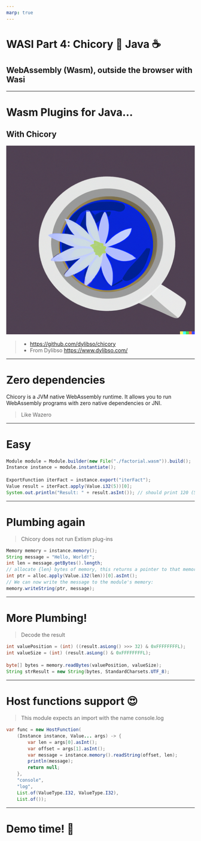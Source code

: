 ```yaml
---
marp: true
---
```

# WASI Part 4: Chicory 💜 Java ☕️

## WebAssembly (Wasm), outside the browser with Wasi

---
# Wasm Plugins for Java… 

## With Chicory

![width:200px](imgs/chicory1.png)

> - https://github.com/dylibso/chicory
> - From Dylibso https://www.dylibso.com/
---
#  Zero dependencies

Chicory is a JVM native WebAssembly runtime. It allows you to run WebAssembly programs with zero native dependencies or JNI.

> Like Wazero

---
# Easy

```java
Module module = Module.builder(new File("./factorial.wasm")).build();
Instance instance = module.instantiate();

ExportFunction iterFact = instance.export("iterFact");
Value result = iterFact.apply(Value.i32(5))[0];
System.out.println("Result: " + result.asInt()); // should print 120 (5!)
```

---
# Plumbing again
> Chicory does not run Extism plug-ins
```java
Memory memory = instance.memory();
String message = "Hello, World!";
int len = message.getBytes().length;
// allocate {len} bytes of memory, this returns a pointer to that memory
int ptr = alloc.apply(Value.i32(len))[0].asInt();
// We can now write the message to the module's memory:
memory.writeString(ptr, message);
```
---
# More Plumbing!
> Decode the result
```java
int valuePosition = (int) ((result.asLong() >>> 32) & 0xFFFFFFFFL);
int valueSize = (int) (result.asLong() & 0xFFFFFFFFL);

byte[] bytes = memory.readBytes(valuePosition, valueSize);
String strResult = new String(bytes, StandardCharsets.UTF_8);
```
---
# Host functions support 😍
> This module expects an import with the name console.log
```java
var func = new HostFunction(
    (Instance instance, Value... args) -> { 
        var len = args[0].asInt();
        var offset = args[1].asInt();
        var message = instance.memory().readString(offset, len);
        println(message);
        return null;
    },
    "console",
    "log",
    List.of(ValueType.I32, ValueType.I32),
    List.of());
```

---
# Demo time! 🚀




